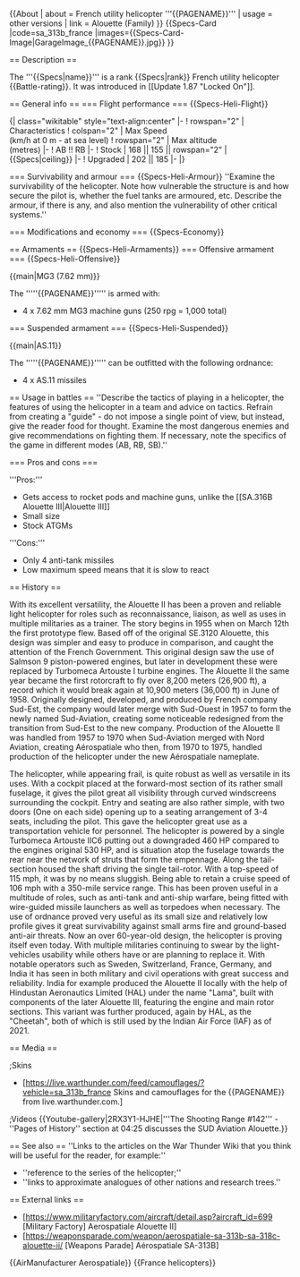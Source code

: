 {{About
| about = French utility helicopter '''{{PAGENAME}}'''
| usage = other versions
| link = Alouette (Family)
}}
{{Specs-Card
|code=sa_313b_france
|images={{Specs-Card-Image|GarageImage_{{PAGENAME}}.jpg}}
}}

== Description ==
<!-- ''In the description, the first part should be about the history of and the creation and combat usage of the helicopter, as well as its key features. In the second part, tell the reader about the helicopter in the game. Insert a screenshot of the vehicle, so that if the novice player does not remember the vehicle by name, he will immediately understand what kind of vehicle the article is talking about.'' -->
The '''{{Specs|name}}''' is a rank {{Specs|rank}} French utility helicopter {{Battle-rating}}. It was introduced in [[Update 1.87 "Locked On"]].

== General info ==
=== Flight performance ===
{{Specs-Heli-Flight}}
<!-- ''Describe how the helicopter behaves in the air. Speed, manoeuvrability, acceleration and allowable loads - these are the most important characteristics of the vehicle.'' -->

{| class="wikitable" style="text-align:center"
|-
! rowspan="2" | Characteristics
! colspan="2" | Max Speed<br>(km/h at 0 m - at sea level)
! rowspan="2" | Max altitude<br>(metres)
|-
! AB !! RB
|-
! Stock
| 168 || 155 || rowspan="2" | {{Specs|ceiling}}
|-
! Upgraded
| 202 || 185
|-
|}

=== Survivability and armour ===
{{Specs-Heli-Armour}}
''Examine the survivability of the helicopter. Note how vulnerable the structure is and how secure the pilot is, whether the fuel tanks are armoured, etc. Describe the armour, if there is any, and also mention the vulnerability of other critical systems.''

=== Modifications and economy ===
{{Specs-Economy}}

== Armaments ==
{{Specs-Heli-Armaments}}
=== Offensive armament ===
{{Specs-Heli-Offensive}}
<!-- ''Describe the offensive armament of the helicopter, if any. Describe how effective the cannons and machine guns are in battle, also what ammunition belts or drums are better to use. If there is no offensive weaponry, delete this subsection.'' -->
{{main|MG3 (7.62 mm)}}

The '''''{{PAGENAME}}''''' is armed with:

* 4 x 7.62 mm MG3 machine guns (250 rpg = 1,000 total)

=== Suspended armament ===
{{Specs-Heli-Suspended}}
<!-- ''Describe the helicopter's suspended armament: additional cannons under the winglets, any bombs, and rockets. Since any helicopter is essentially only a platform for suspended weaponry, this section is significant and deserves your special attention. If there is no suspended weaponry remove this subsection.'' -->
{{main|AS.11}}

The '''''{{PAGENAME}}''''' can be outfitted with the following ordnance:

* 4 x AS.11 missiles

== Usage in battles ==
''Describe the tactics of playing in a helicopter, the features of using the helicopter in a team and advice on tactics. Refrain from creating a "guide" - do not impose a single point of view, but instead, give the reader food for thought. Examine the most dangerous enemies and give recommendations on fighting them. If necessary, note the specifics of the game in different modes (AB, RB, SB).''

=== Pros and cons ===
<!-- ''Summarise and briefly evaluate the vehicle in terms of its characteristics and combat effectiveness. Mark its pros and cons in the bulleted list. Try not to use more than 6 points for each of the characteristics. Avoid using categorical definitions such as "bad", "good" and the like - use substitutions with softer forms such as "inadequate" and "effective".'' -->

'''Pros:'''

* Gets access to rocket pods and machine guns, unlike the [[SA.316B Alouette III|Alouette III]]
* Small size
* Stock ATGMs

'''Cons:'''

* Only 4 anti-tank missiles
* Low maximum speed means that it is slow to react

== History ==
<!-- ''Describe the history of the creation and combat usage of the helicopter in more detail than in the introduction. If the historical reference turns out to be too long, take it to a separate article, taking a link to the article about the vehicle and adding a block "/History" (example: <nowiki>https://wiki.warthunder.com/(Vehicle-name)/History</nowiki>) and add a link to it here using the <code>main</code> template. Be sure to reference text and sources by using <code><nowiki><ref></ref></nowiki></code>, as well as adding them at the end of the article with <code><nowiki><references /></nowiki></code>. This section may also include the vehicle's dev blog entry (if applicable) and the in-game encyclopedia description (under <code><nowiki>=== In-game description ===</nowiki></code>, also if applicable).'' -->
With its excellent versatility, the Alouette II has been a proven and reliable light helicopter for roles such as reconnaissance, liaison, as well as uses in multiple militaries as a trainer. The story begins in 1955 when on March 12th the first prototype flew. Based off of the original SE.3120 Alouette, this design was simpler and easy to produce in comparison, and caught the attention of the French Government. This original design saw the use of Salmson 9 piston-powered engines, but later in development these were replaced by Turbomeca Artouste I turbine engines. The Alouette II the same year became the first rotorcraft to fly over 8,200 meters (26,900 ft), a record which it would break again at 10,900 meters (36,000 ft) in June of 1958. Originally designed, developed, and produced by French company Sud-Est, the company would later merge with Sud-Ouest in 1957 to form the newly named Sud-Aviation, creating some noticeable redesigned from the transition from Sud-Est to the new company. Production of the Alouette II was handled from 1957 to 1970 when Sud-Aviation merged with Nord Aviation, creating Aérospatiale who then, from 1970 to 1975, handled production of the helicopter under the new Aérospatiale nameplate.

The helicopter, while appearing frail, is quite robust as well as versatile in its uses. With a cockpit placed at the forward-most section of its rather small fuselage, it gives the pilot great all visibility through curved windscreens surrounding the cockpit. Entry and seating are also rather simple, with two doors (One on each side) opening up to a seating arrangement of 3-4 seats, including the pilot. This gave the helicopter great use as a transportation vehicle for personnel. The helicopter is powered by a single Turbomeca Artouste IIC6 putting out a downgraded 460 HP compared to the engines original 530 HP, and is situation atop the fuselage towards the rear near the network of struts that form the empennage. Along the tail-section housed the shaft driving the single tail-rotor. With a top-speed of 115 mph, it was by no means sluggish. Being able to retain a cruise speed of 106 mph with a 350-mile service range. This has been proven useful in a multitude of roles, such as anti-tank and anti-ship warfare, being fitted with wire-guided missile launchers as well as torpedoes when necessary. The use of ordnance proved very useful as its small size and relatively low profile gives it great survivability against small arms fire and ground-based anti-air threats. Now an over 60-year-old design, the helicopter is proving itself even today. With multiple militaries continuing to swear by the light-vehicles usability while others have or are planning to replace it. With notable operators such as Sweden, Switzerland, France, Germany, and India it has seen in both military and civil operations with great success and reliability. India for example produced the Alouette II locally with the help of Hindustan Aeronautics Limited (HAL) under the name "Lama", built with components of the later Alouette III, featuring the engine and main rotor sections. This variant was further produced, again by HAL, as the "Cheetah", both of which is still used by the Indian Air Force (IAF) as of 2021.

== Media ==
<!-- ''Excellent additions to the article would be video guides, screenshots from the game, and photos.'' -->

;Skins
* [https://live.warthunder.com/feed/camouflages/?vehicle=sa_313b_france Skins and camouflages for the {{PAGENAME}} from live.warthunder.com.]

;Videos
{{Youtube-gallery|2RX3Y1-HJHE|'''The Shooting Range #142''' - ''Pages of History'' section at 04:25 discusses the SUD Aviation Alouette.}}

== See also ==
''Links to the articles on the War Thunder Wiki that you think will be useful for the reader, for example:''
* ''reference to the series of the helicopter;''
* ''links to approximate analogues of other nations and research trees.''

== External links ==
<!-- ''Paste links to sources and external resources, such as:''
* ''topic on the official game forum;''
* ''other literature.'' -->

* [https://www.militaryfactory.com/aircraft/detail.asp?aircraft_id=699 <nowiki>[Military Factory]</nowiki> Aerospatiale Alouette II]
* [https://weaponsparade.com/weapon/aerospatiale-sa-313b-sa-318c-alouette-ii/ <nowiki>[Weapons Parade]</nowiki> Aérospatiale SA-313B]

{{AirManufacturer Aerospatiale}}
{{France helicopters}}